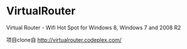 # VirtualRouter
Virtual Router - Wifi Hot Spot for Windows 8, Windows 7 and 2008 R2

 项目clone自 http://virtualrouter.codeplex.com/
